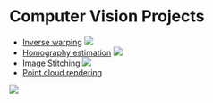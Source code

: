 # Computer Vision Projects
* [Inverse warping](https://github.com/yanfengliu/computer_vision_projects/tree/master/2_inverse_warping)
![](https://i.imgur.com/4sx4EGU.jpg)
* [Homography estimation](https://github.com/yanfengliu/computer_vision_projects/tree/master/3_homography_estimation)
![](https://i.imgur.com/O4BhiFI.jpg)
* [Image Stitching](https://github.com/yanfengliu/computer_vision_projects/tree/master/4_image_stitching)
![](https://i.imgur.com/CSkTpJf.jpg)
* [Point cloud rendering](https://github.com/yanfengliu/computer_vision_projects/tree/master/1_point_cloud_rendering)

![](https://i.imgur.com/vsB6gLH.png)
